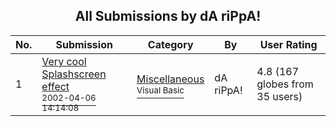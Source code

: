 ﻿<div align="center">

## All Submissions by dA riPpA\!

</div>

No.  | Submission | Category | By   | User Rating
---- | ---------- | -------- | ---- | -----------
1 | [Very cool Splashscreen effect<br /><sup>2002-04-06 14:14:08</sup>](https://github.com/Planet-Source-Code/da-rippa-very-cool-splashscreen-effect__1-33517) | [Miscellaneous<br /><sup>Visual Basic</sup>](../ByCategory/miscellaneous__1-1.md) | dA riPpA\! | 4.8 (167 globes from 35 users)
